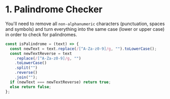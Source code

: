 # 1. Palindrome Checker

You'll need to remove all `non-alphanumeric` characters (punctuation, spaces and symbols) and turn everything into the same case (lower or upper case) in order to check for palindromes.

```js
const isPalindrome = (text) => {
  const newText = text.replace(/[^A-Za-z0-9]/g, "").toLowerCase();
  const newTextReverse = text
    .replace(/[^A-Za-z0-9]/g, "")
    .toLowerCase()
    .split("")
    .reverse()
    .join("");
  if (newText === newTextReverse) return true;
  else return false;
};
```
